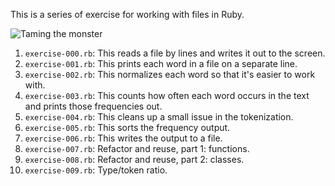 
This is a series of exercise for working with files in Ruby.

![Taming the monster](/erochest/ruby-file-exercises/raw/master/imgs/jabberwocky.jpg)

 1. `exercise-000.rb`: This reads a file by lines and writes it out to the
    screen.
 1. `exercise-001.rb`: This prints each word in a file on a separate line.
 1. `exercise-002.rb`: This normalizes each word so that it's easier to work
    with.
 1. `exercise-003.rb`: This counts how often each word occurs in the text and
    prints those frequencies out.
 1. `exercise-004.rb`: This cleans up a small issue in the tokenization.
 1. `exercise-005.rb`: This sorts the frequency output.
 1. `exercise-006.rb`: This writes the output to a file.
 1. `exercise-007.rb`: Refactor and reuse, part 1: functions.
 1. `exercise-008.rb`: Refactor and reuse, part 2: classes.
 1. `exercise-009.rb`: Type/token ratio.

